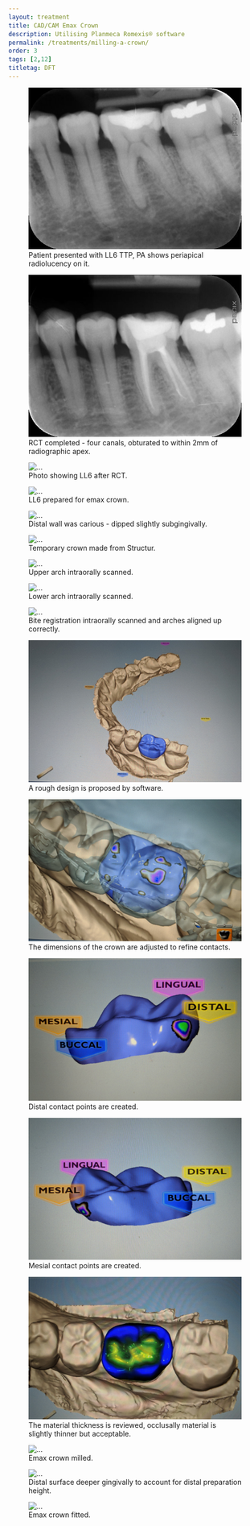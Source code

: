 ```yaml
---
layout: treatment
title: CAD/CAM Emax Crown
description: Utilising Planmeca Romexis® software
permalink: /treatments/milling-a-crown/
order: 3
tags: [2,12]
titletag: DFT
---
```


<div class="row">
  <div class="col-md-6">
    <figure class="figure">
      <img src="/images/cadcam/rct1.jpg" class="figure-img img-fluid rounded" alt="...">
      <figcaption class="figure-caption text-center">Patient presented with LL6 TTP, PA shows periapical radiolucency on it.</figcaption>
    </figure>

  </div>

  <div class="col-md-6">
    <figure class="figure">
      <img src="/images/cadcam/rct2.jpg" class="figure-img img-fluid rounded" alt="...">
      <figcaption class="figure-caption text-center">RCT completed - four canals, obturated to within 2mm of radiographic apex.</figcaption>
    </figure>

  </div>

</div>


<div class="row">
  <div class="col-md-6">
    <figure class="figure">
      <img src="/images/cadcam/pre.jpg" class="figure-img img-fluid rounded" alt="...">
      <figcaption class="figure-caption text-center">Photo showing LL6 after RCT.</figcaption>
    </figure>

  </div>

  <div class="col-md-6">
    <figure class="figure">
      <img src="/images/cadcam/prep.jpg" class="figure-img img-fluid rounded" alt="...">
      <figcaption class="figure-caption text-center">LL6 prepared for emax crown.</figcaption>
    </figure>

  </div>

</div>


<div class="row">
  <div class="col-md-6">
    <figure class="figure">
      <img src="/images/cadcam/prep2.jpg" class="figure-img img-fluid rounded" alt="...">
      <figcaption class="figure-caption text-center"> Distal wall was carious - dipped slightly subgingivally.</figcaption>
    </figure>

  </div>

  <div class="col-md-6">
    <figure class="figure">
      <img src="/images/cadcam/temp.jpg" class="figure-img img-fluid rounded" alt="...">
      <figcaption class="figure-caption text-center"> Temporary crown made from Structur.</figcaption>
    </figure>

  </div>

</div>


<div class="row">
  <div class="col-md-6">
    <figure class="figure">
      <img src="/images/cadcam/upper.jpg" class="figure-img img-fluid rounded" alt="...">
      <figcaption class="figure-caption text-center">Upper arch intraorally scanned.</figcaption>
    </figure>

  </div>

  <div class="col-md-6">
    <figure class="figure">
      <img src="/images/cadcam/lower.jpg" class="figure-img img-fluid rounded" alt="...">
      <figcaption class="figure-caption text-center">Lower arch intraorally scanned.</figcaption>
    </figure>

  </div>

</div>


<div class="row">
  <div class="col-md-6">
    <figure class="figure">
      <img src="/images/cadcam/bite.jpg" class="figure-img img-fluid rounded" alt="...">
      <figcaption class="figure-caption text-center">Bite registration intraorally scanned and arches aligned up correctly.</figcaption>
    </figure>

  </div>

  <div class="col-md-6">
    <figure class="figure">
      <img src="/images/cadcam/design.jpg" class="figure-img img-fluid rounded" alt="...">
      <figcaption class="figure-caption text-center">A rough design is proposed by software.</figcaption>
    </figure>

  </div>

</div>


<div class="row">
  <div class="col-md-6">
    <figure class="figure">
      <img src="/images/cadcam/occl.jpg" class="figure-img img-fluid rounded" alt="...">
      <figcaption class="figure-caption text-center">The dimensions of the crown are adjusted to refine contacts.</figcaption>
    </figure>

  </div>

  <div class="col-md-6">
    <figure class="figure">
      <img src="/images/cadcam/dis.jpg" class="figure-img img-fluid rounded" alt="...">
      <figcaption class="figure-caption text-center">Distal contact points are created.</figcaption>
    </figure>

  </div>

</div>

<div class="row">
  <div class="col-md-6">
    <figure class="figure">
      <img src="/images/cadcam/mes.jpg" class="figure-img img-fluid rounded" alt="...">
      <figcaption class="figure-caption text-center">Mesial contact points are created.</figcaption>
    </figure>

  </div>

  <div class="col-md-6">
    <figure class="figure">
      <img src="/images/cadcam/thick1.jpg" class="figure-img img-fluid rounded" alt="...">
      <figcaption class="figure-caption text-center">The material thickness is reviewed, occlusally material is slightly thinner but acceptable.</figcaption>
    </figure>

  </div>

</div>



<div class="row">
  <div class="col-md-6">
    <figure class="figure">
      <img src="/images/cadcam/mill.jpg" class="figure-img img-fluid rounded" alt="...">
      <figcaption class="figure-caption text-center">Emax crown milled.</figcaption>
    </figure>

  </div>

  <div class="col-md-6">
    <figure class="figure">
      <img src="/images/cadcam/mill1.jpg" class="figure-img img-fluid rounded" alt="...">
      <figcaption class="figure-caption text-center">Distal surface deeper gingivally to account for distal preparation height.</figcaption>
    </figure>

  </div>

</div>



<div class="row">
  <div class="col-md-6">
  <figure class="figure">
    <img src="/images/cadcam/post.jpg" class="figure-img img-fluid rounded" alt="...">
    <figcaption class="figure-caption text-center">Emax crown fitted.</figcaption>
  </figure>


</div>

